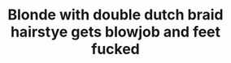 ---
layout: post
title: Blonde with double dutch braid hairstye gets blowjob and feet fucked
duration: '10:04'
view: 728
rate: 2
video: 'https://flashservice.xvideos.com/embedframe/15008727'
category:
 - blonde
 - blowjob
 - busty
 - curvy
tags: 
 - big-tits
 - sucked
 - fucked
priority: 0.9
changefreq: daily
---